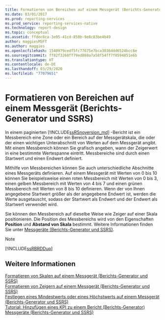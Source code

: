 ```yaml
---
title: Formatieren von Bereichen auf einem Messgerät (Berichts-Generator) | Microsoft-Dokumentation
ms.date: 03/01/2017
ms.prod: reporting-services
ms.prod_service: reporting-services-native
ms.technology: report-design
ms.topic: conceptual
ms.assetid: ffdec8ca-3e95-41cd-850b-9e8c83be4b49
author: maggiesMSFT
ms.author: maggies
ms.openlocfilehash: 1540979cedf5fc77675e7bca3036ddd6524bcc8e
ms.sourcegitcommit: ff82f3260ff79ed860a7a58f54ff7f0594851e6b
ms.translationtype: HT
ms.contentlocale: de-DE
ms.lasthandoff: 03/29/2020
ms.locfileid: "77079651"
---
```

# <a name="formatting-ranges-on-a-gauge-report-builder-and-ssrs"></a>Formatieren von Bereichen auf einem Messgerät (Berichts-Generator und SSRS)
 In einem paginierten [!INCLUDE[ssRSnoversion_md](../../includes/ssrsnoversion-md.md)] -Bericht ist ein Messbereich eine Zone oder ein Bereich auf der Messgerätskala, die oder der einen wichtigen Unterabschnitt von Werten auf dem Messgerät angibt. Mit einem Messbereich können Sie grafisch angeben, wann der Zeigerwert in eine bestimmte Wertespanne eintritt. Messbereiche sind durch einen Startwert und einen Endwert definiert.  
  
 Mithilfe von Messbereichen können Sie auch unterschiedliche Abschnitte eines Messgeräts definieren. Auf einem Messgerät mit Werten von 0 bis 10 können Sie beispielsweise einen roten Messbereich mit Werten von 0 bis 3, einen gelben Messbereich mit Werten von 4 bis 7 und einen grünen Messbereich mit Werten von 8 bis 10 definieren. Wenn der von Ihnen angegebene Startwert größer als der angegebene Endwert ist, werden die Werte ausgetauscht, sodass der Startwert als Endwert und der Endwert als Startwert verwendet wird.  
  
 Sie können den Messbereich auf dieselbe Weise wie Zeiger auf einer Skala positionieren. Die Position des Messbereichs wird von den Eigenschaften **Position** und **Abstand von Skala** bestimmt. Weitere Informationen finden Sie unter [Messgeräte &#40;Berichts-Generator und SSRS&#41;](../../reporting-services/report-design/gauges-report-builder-and-ssrs.md).  
  
> [!NOTE]  
>  [!INCLUDE[ssRBRDDup](../../includes/ssrbrddup-md.md)]  
  
## <a name="see-also"></a>Weitere Informationen  
 [Formatieren von Skalen auf einem Messgerät &#40;Berichts-Generator und SSRS&#41;](../../reporting-services/report-design/formatting-scales-on-a-gauge-report-builder-and-ssrs.md)   
 [Formatieren von Zeigern auf einem Messgerät (Berichts-Generator und SSRS)](../../reporting-services/report-design/formatting-pointers-on-a-gauge-report-builder-and-ssrs.md)   
 [Festlegen eines Mindestwerts oder eines Höchstwerts auf einem Messgerät (Berichts-Generator und SSRS)](../../reporting-services/report-design/set-a-minimum-or-maximum-on-a-gauge-report-builder-and-ssrs.md)   
 [Tutorial: Hinzufügen eines KPI zu einem Bericht (Berichts-Generator)](../../reporting-services/tutorial-adding-a-kpi-to-your-report-report-builder.md)   
 [Messgeräte &#40;Berichts-Generator und SSRS&#41;](../../reporting-services/report-design/gauges-report-builder-and-ssrs.md)  
  
  
